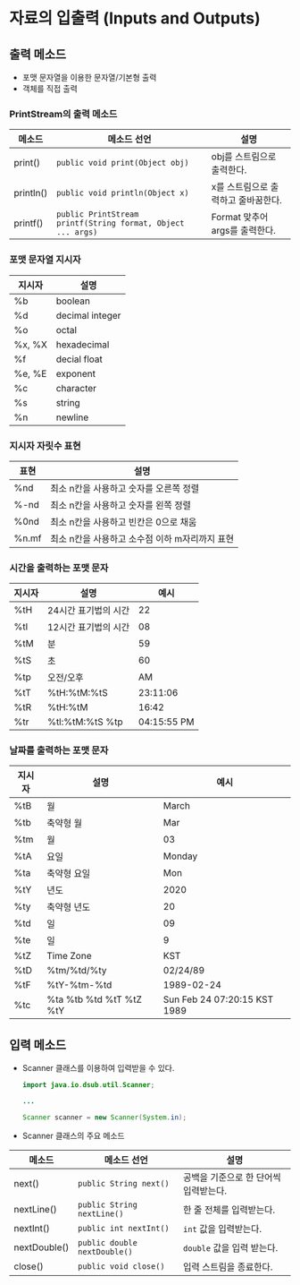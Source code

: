 # 자료의 입출력 (Inputs and Outputs)

## 출력 메소드

- 포맷 문자열을 이용한 문자열/기본형 출력
- 객체를 직접 출력

### PrintStream의 출력 메소드

| 메소드      | 메소드 선언 | 설명 |
|-----------|-----------|----|
| print()   | `public void print(Object obj)` | obj를 스트림으로 출력한다.  |
| println() | `public void println(Object x)` | x를 스트림으로 출력하고 줄바꿈한다. |
| printf()  | `public PrintStream printf(String format, Object ... args)`| Format 맞추어 args를 출력한다. |

### 포맷 문자열 지시자

| 지시자 | 설명 |
|------|-----|
|  %b  | boolean |
|  %d  | decimal integer |
|  %o  | octal |
|%x, %X| hexadecimal |
| %f   | decial float|
| %e, %E | exponent |
| %c     | character  |
| %s    | string |
| %n    | newline |

### 지시자 자릿수 표현

| 표현  |   설명     |
|------|-----------|
| %nd  | 최소 n칸을 사용하고 숫자를 오른쪽 정렬 |
| %-nd | 최소 n칸을 사용하고 숫자를 왼쪽 정렬 |
| %0nd | 최소 n칸을 사용하고 빈칸은 0으로 채움 |
| %n.mf | 최소 n칸을 사용하고 소수점 이하 m자리까지 표현 |

### 시간을 출력하는 포맷 문자

| 지시자  |     설명     | 예시 |
|-------|--------------|----|
| %tH   | 24시간 표기법의 시간 | 22 |
| %tl   | 12시간 표기법의 시간 | 08 |
| %tM   | 분 | 59 |
| %tS   | 초 | 60 |
| %tp   | 오전/오후 | AM |
| %tT   | %tH:%tM:%tS | 23:11:06 |
| %tR   | %tH:%tM | 16:42 |
| %tr   | %tl:%tM:%tS %tp | 04:15:55 PM |

### 날짜를 출력하는 포맷 문자

| 지시자  |  설명     | 예시 |
|-------|----------|------|
|%tB| 월 | March |
|%tb| 축약형 월 | Mar |
|%tm| 월 | 03 |
|%tA| 요일 | Monday |
|%ta| 축약형 요일 | Mon |
|%tY| 년도 | 2020 |
|%ty| 축약형 년도 | 20 |
|%td| 일 | 09 |
|%te| 일 | 9 |
|%tZ| Time Zone | KST |
|%tD| %tm/%td/%ty | 02/24/89 |
|%tF| %tY-%tm-%td | 1989-02-24 |
|%tc| %ta %tb %td %tT %tZ %tY | Sun Feb 24 07:20:15 KST 1989 |

## 입력 메소드

- Scanner 클래스를 이용하여 입력받을 수 있다.

  ```java
  import java.io.dsub.util.Scanner;

  ...

  Scanner scanner = new Scanner(System.in);
  ```

- Scanner 클래스의 주요 메소드

| 메소드 | 메소드 선언 | 설명 |
|-------|-----------|------|
|next()| `public String next()` | 공백을 기준으로 한 단어씩 입력받는다. |
|nextLine()| `public String nextLine()` | 한 줄 전체를 입력받는다. |
|nextInt()| `public int nextInt()` | `int` 값을 입력받는다. |
|nextDouble() | `public double nextDouble()` | `double` 값을 입력 받는다. |
|close() | `public void close()` | 입력 스트림을 종료한다. |
